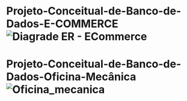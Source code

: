 # Projeto-Conceitual-de-Banco-de-Dados-E-COMMERCE![Diagrade ER - ECommerce](https://github.com/user-attachments/assets/067a6db3-865c-477c-8954-9d4765a68160)



# Projeto-Conceitual-de-Banco-de-Dados-Oficina-Mecânica![Oficina_mecanica](https://github.com/user-attachments/assets/04ef3322-ee5b-4e61-b867-1a94c85cca18)
